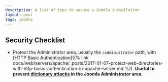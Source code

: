 ```yaml
---
description: A list of tips to secure a Joomla installation
layout: post
tags: joomla
---
```


## Security Checklist 

- Protect the Administrator area, usually the `/administrator` path,
  with [HTTP Basic Authentication]({% link docs/web/servers/apache/_posts/2017-01-07-protect-web-directories-with-http-basic-authentication-in-apache-server.md %}).
  **Useful to
  prevent
  [dictionary attacks](https://en.wikipedia.org/wiki/Dictionary_attack) in
  the Joomla Administrator area.**
